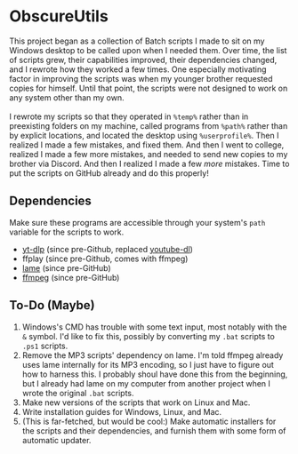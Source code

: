 # ObscureUtils
This project began as a collection of Batch scripts I made to sit on my Windows desktop to be called upon when I needed them. Over time, the list of scripts grew, their capabilities improved, their dependencies changed, and I rewrote how they worked a few times. One especially motivating factor in improving the scripts was when my younger brother requested copies for himself. Until that point, the scripts were not designed to work on any system other than my own.\
\
I rewrote my scripts so that they operated in `%temp%` rather than in preexisting folders on my machine, called programs from `%path%` rather than by explicit locations, and located the desktop using `%userprofile%`. Then I realized I made a few mistakes, and fixed them. And then I went to college, realized I made a few more mistakes, and needed to send new copies to my brother via Discord. And then I realized I made a few *more* mistakes. Time to put the scripts on GitHub already and do this properly!

## Dependencies
Make sure these programs are accessible through your system's `path` variable for the scripts to work.
- [yt-dlp](https://github.com/yt-dlp/yt-dlp) (since pre-Github, replaced [youtube-dl](https://github.com/ytdl-org/youtube-dl))
- ffplay (since pre-Github, comes with ffmpeg)
- [lame](https://lame.sourceforge.io/index.php) (since pre-GitHub)
- [ffmpeg](http://ffmpeg.org/) (since pre-GitHub)

## To-Do (Maybe)
1. Windows's CMD has trouble with some text input, most notably with the `&` symbol. I'd like to fix this, possibly by converting my `.bat` scripts to `.ps1` scripts.
1. Remove the MP3 scripts' dependency on lame. I'm told ffmpeg already uses lame internally for its MP3 encoding, so I just have to figure out how to harness this. I probably shoul have done this from the beginning, but I already had lame on my computer from another project when I wrote the original `.bat` scripts.
1. Make new versions of the scripts that work on Linux and Mac.
1. Write installation guides for Windows, Linux, and Mac.
1. (This is far-fetched, but would be cool:) Make automatic installers for the scripts and their dependencies, and furnish them with some form of automatic updater.
